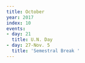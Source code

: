 ```yaml
---
title: October
year: 2017
index: 10
events:
- day: 21
  title: U.N. Day
- day: 27-Nov. 5
  title: 'Semestral Break '
---
```


